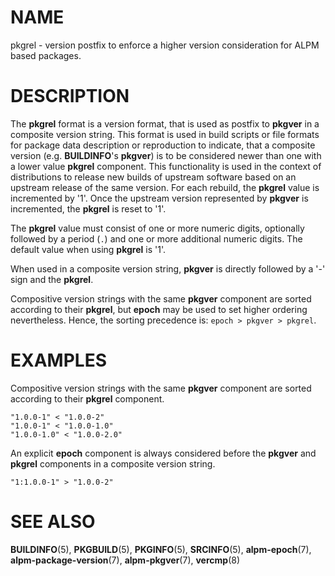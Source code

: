 # NAME

pkgrel - version postfix to enforce a higher version consideration for ALPM based packages.

# DESCRIPTION

The **pkgrel** format is a version format, that is used as postfix to **pkgver** in a composite version string.
This format is used in build scripts or file formats for package data description or reproduction to indicate, that a composite version (e.g. **BUILDINFO**'s **pkgver**) is to be considered newer than one with a lower value **pkgrel** component.
This functionality is used in the context of distributions to release new builds of upstream software based on an upstream release of the same version.
For each rebuild, the **pkgrel** value is incremented by '1'.
Once the upstream version represented by **pkgver** is incremented, the **pkgrel** is reset to '1'.

The **pkgrel** value must consist of one or more numeric digits, optionally followed by a period (`.`) and one or more additional numeric digits.
The default value when using **pkgrel** is '1'.

When used in a composite version string, **pkgver** is directly followed by a '-' sign and the **pkgrel**.

Compositive version strings with the same **pkgver** component are sorted according to their **pkgrel**, but **epoch** may be used to set higher ordering nevertheless.
Hence, the sorting precedence is: `epoch > pkgver > pkgrel`.

# EXAMPLES

Compositive version strings with the same **pkgver** component are sorted according to their **pkgrel** component.

```
"1.0.0-1" < "1.0.0-2"
"1.0.0-1" < "1.0.0-1.0"
"1.0.0-1.0" < "1.0.0-2.0"
```

An explicit **epoch** component is always considered before the **pkgver** and **pkgrel** components in a composite version string.

```
"1:1.0.0-1" > "1.0.0-2"
```

# SEE ALSO

**BUILDINFO**(5), **PKGBUILD**(5), **PKGINFO**(5), **SRCINFO**(5), **alpm-epoch**(7), **alpm-package-version**(7), **alpm-pkgver**(7), **vercmp**(8)
